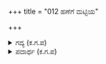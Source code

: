 +++
title = "012 ಹಣೆಗೆ ಮಟ್ಟಿಯ"

+++

<details><summary>ಗದ್ಯ (ಕ.ಗ.ಪ) </summary>

12. ಕರ್ಣನು ಕೃಪಾಚಾರ್ಯನಿಗೆ ಹೇಳಿದ. "ಹಣೆಗೆ ಮಟ್ಟಿಯನ್ನು ಬಳಿದುಕೊಂಡು ದರ್ಭೆಯನ್ನು ಮಡಿಸಿ ಬೆರಳೊಳಗೆ ಇಟ್ಟುಕೊಂಡು ಮಡಿಪಂಚೆಯ ನಿರಿಹಿಡಿದು ತಿಥಿಯ ಮನೆಯ ಚೌಕದಲ್ಲಿ ಮಣೆಯಲ್ಲಿ ಕುಳಿತು ಚೆನ್ನಾಗಿ ತಿನ್ನುವ ಔತಣದ ವಿದ್ಯೆ ನಿಮಗೆ ಗೊತ್ತು. ಅಷ್ಟೇ ಹೊರತು ರಣವಿದ್ಯೆ ನಿಮಗೆ ಏಕೆಬೇಕು ಹೇಳಿ".
</details>

<details><summary>ಪದಾರ್ಥ (ಕ.ಗ.ಪ) </summary>

ಮಟ್ಟಿ-ಮಣ್ಣು, ದಣಿಬ-ಮಡಿಬಟ್ಟೆ, ಮಹಳ-ಭಾದ್ರಪದ ಕೃಷ್ಣ ಅಮಾವಾಸ್ಯೆಯಂದು ಸರ್ವಪಿತೃಗಳಿಗೆ ಮಾಡುವ ಶ್ರಾದ್ಧ, ಮಹಾಲಯ>ಮಹಳ, ಮಾಹಳ
</details>
